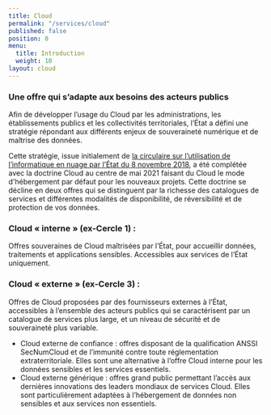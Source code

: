 ```yaml
---
title: Cloud
permalink: "/services/cloud"
published: false
position: 0
menu:
  title: Introduction
  weight: 10
layout: cloud
---
```


### Une offre qui s’adapte aux besoins des acteurs publics
Afin de développer l’usage du Cloud par les administrations, les établissements publics et les collectivités territoriales, l’État a défini une stratégie répondant aux différents enjeux de souveraineté numérique et de maîtrise des données.

Cette stratégie, issue initialement de [la circulaire sur l’utilisation de l’informatique en nuage par l’État du 8 novembre 2018](https://numerique.gouv.fr/actualites/decouvrez-la-doctrine-dutilisation-de-linformatique-en-nuage-par-ladministration/), a été complétée avec la doctrine Cloud au centre de mai 2021 faisant du Cloud le mode d'hébergement par défaut pour les nouveaux projets. Cette doctrine se décline en deux offres qui se distinguent par la richesse des catalogues de services et différentes modalités de disponibilité, de réversibilité et de protection de vos données.

### **Cloud « interne »** (ex-Cercle 1) :
Offres souveraines de Cloud maîtrisées par l’État, pour accueillir données, traitements et applications sensibles. Accessibles aux services de l’État uniquement.

### **Cloud « externe »** (ex-Cercle 3) :
Offres de Cloud proposées par des fournisseurs externes à l’État, accessibles à l’ensemble des acteurs publics qui se caractérisent par un catalogue de services plus large, et un niveau de sécurité et de souveraineté plus variable.
* Cloud externe de confiance : offres disposant de la qualification ANSSI SecNumCloud et de l’immunité contre toute réglementation extraterritoriale. Elles sont une alternative à l’offre Cloud interne pour les données sensibles et les services essentiels.
* Cloud externe générique : offres grand public permettant l’accès aux dernières innovations des leaders mondiaux de services Cloud. Elles sont particulièrement adaptées à l’hébergement de données non sensibles et aux services non essentiels.
